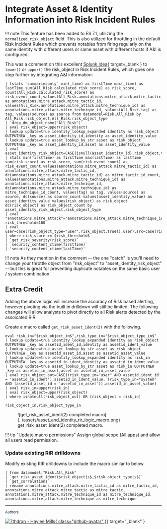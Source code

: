 # Integrate Asset & Identity Information into Risk Incident Rules

!!! note
    This feature has been added to ES 7.1, utilizing the `normalized_risk_object` field. This is also utilized for throttling in the default Risk Incident Rules which prevents notables from firing regularly on the same identity with different users or same asset with different hosts if A&I is configured.

This was a comment on this excellent [Splunk Idea](https://ideas.splunk.com/ideas/ESSID-I-253){ target=_blank } to `lower()` or `upper()` the risk_object in Risk Incident Rules, which goes one step further by integrating A&I information:

```shell linenums="1"
| tstats `summariesonly` min(_time) as firstTime max(_time) as lastTime sum(All_Risk.calculated_risk_score) as risk_score, count(All_Risk.calculated_risk_score) as risk_event_count,values(All_Risk.annotations.mitre_attack.mitre_tactic_id) as annotations.mitre_attack.mitre_tactic_id, values(All_Risk.annotations.mitre_attack.mitre_technique_id) as annotations.mitre_attack.mitre_technique_id, values(All_Risk.tag) as tag, values(source) as source from datamodel=Risk.All_Risk by All_Risk.risk_object,All_Risk.risk_object_type
| `drop_dm_object_name("All_Risk")`
| eval risk_object=upper(risk_object)
| lookup update=true identity_lookup_expanded identity as risk_object OUTPUTNEW _key as asset_identity_id,identity as asset_identity_value
| lookup update=true asset_lookup_by_str asset as risk_object OUTPUTNEW _key as asset_identity_id,asset as asset_identity_value
| eval asset_identity_risk_object=CASE(isnull(asset_identity_id),risk_object,true(),asset_identity_id)
| stats min(firstTime) as firstTime max(lastTime) as lastTime sum(risk_score) as risk_score, sum(risk_event_count) as risk_event_count,values(annotations.mitre_attack.mitre_tactic_id) as annotations.mitre_attack.mitre_tactic_id, dc(annotations.mitre_attack.mitre_tactic_id) as mitre_tactic_id_count, values(annotations.mitre_attack.mitre_technique_id) as annotations.mitre_attack.mitre_technique_id, dc(annotations.mitre_attack.mitre_technique_id) as mitre_technique_id_count, values(tag) as tag, values(source) as source, dc(source) as source_count values(asset_identity_value) as asset_identity_value values(risk_object) as risk_object dc(risk_object) as risk_object_count by asset_identity_risk_object,risk_object_type
| eval "annotations.mitre_attack"='annotations.mitre_attack.mitre_technique_id', risk_threshold=100
| eval user=case(risk_object_type="user",risk_object,true(),user),src=case(risk_object_type="system",risk_object,true(),src)
| where risk_score >= $risk_threshold$
| `get_risk_severity(risk_score)`
| `security_content_ctime(firstTime)`
| `security_content_ctime(lastTime)`
```

!!! note
    As they mention in the comment -- the one "catch" is you'll need to change your throttle object from "risk_object" to "asset_identity_risk_object" -- but this is great for preventing duplicate notables on the same basic user / system combination.

## Extra Credit
Adding the above logic will increase the accuracy of Risk based alerting, however pivoting via the built in drilldown will still be limited. The following changes will allow analysts to pivot directly to all Risk alerts detected by the assoicated RIR.

Create a macro called `get_risk_asset_ident(2)` with the following.

```shell linenums="1" title="Macro Definition"
eval risk_in="$risk_object_in$",risk_type_in="$risk_object_type_in$"
| lookup update=true identity_lookup_expanded identity as risk_object OUTPUTNEW _key as assetid_ident_id,identity as assetid_ident_value 
| lookup update=true asset_lookup_by_str asset as risk_object OUTPUTNEW _key as assetid_asset_id,asset as assetid_asset_value 
| lookup update=true identity_lookup_expanded identity as risk_in OUTPUTNEW _key as assetid_in_ident,identity as assetid_in_ident_value 
| lookup update=true asset_lookup_by_str asset as risk_in OUTPUTNEW _key as assetid_in_asset,asset as assetid_in_asset_value 
| eval risk_object_out=CASE((risk_type_in="user" AND assetid_ident_id = 'assetid_in_ident'),assetid_in_ident_value, (risk_type_in="system" AND (assetid_asset_id = 'assetid_in_asset')),assetid_in_asset_value)
| eval risk_in=upper(risk_in)
| eval risk_object=upper(risk_object)
| where isnotnull(risk_object_out) OR (risk_object = risk_in)
```

``` shell title="Arguments"
risk_object_in,risk_object_type_in
```

<figure markdown>
  ![get_risk_asset_ident(2) completed macro](../assets/asset_and_identity_rir_logic_macro.png)
  <figcaption>get_risk_asset_ident(2) completed macro.</figcaption>
</figure>

!!! tip "Update macro permissions"
    Assign global scope (All apps) and allow all users read permission.

### Update existing RiR drilldowns

Modify existing RIR drilldowns to include the macro similar to below.

```shell linenums="1" title="Example"
| from datamodel:"Risk.All_Risk"  
| `get_risk_asset_ident($risk_object|s$,$risk_object_type|s$)`
| `get_correlations`  
| rename annotations.mitre_attack.mitre_tactic_id as mitre_tactic_id, annotations.mitre_attack.mitre_tactic as mitre_tactic, annotations.mitre_attack.mitre_technique_id as mitre_technique_id, annotations.mitre_attack.mitre_technique as mitre_technique
```

---
<small>Authors</small>

[![7thdrxn - Haylee Mills](https://avatars.githubusercontent.com/u/12771156?v=4){ class="github-avatar" }](../contributing/contributors.md "Follow 7thdrxn"){ target="_blank" }